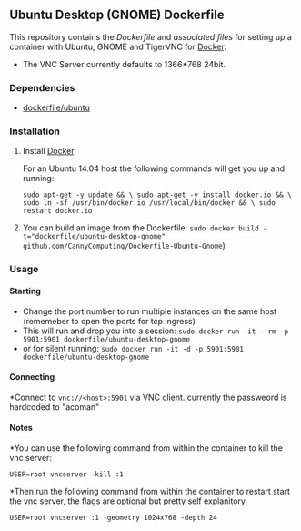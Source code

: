 ## Ubuntu Desktop (GNOME) Dockerfile


This repository contains the *Dockerfile* and *associated files* for setting up a container with Ubuntu, GNOME and TigerVNC for [Docker](https://www.docker.io/).

* The VNC Server currently defaults to 1366*768 24bit.

### Dependencies

* [dockerfile/ubuntu](http://dockerfile.github.io/#/ubuntu)


### Installation

1. Install [Docker](https://www.docker.io/).

	For an Ubuntu 14.04 host the following commands will get you up and running:

	`sudo apt-get -y update && \
	sudo apt-get -y install docker.io && \
	sudo ln -sf /usr/bin/docker.io /usr/local/bin/docker && \
	sudo restart docker.io`


2. You can build an image from the Dockerfile:
	`sudo docker build -t="dockerfile/ubuntu-desktop-gnome" github.com/CannyComputing/Dockerfile-Ubuntu-Gnome`)


### Usage

#### Starting

* Change the port number to run multiple instances on the same host (rememeber to open the ports for tcp ingress)
* This will run and drop you into a session: `sudo docker run -it --rm -p 5901:5901 dockerfile/ubuntu-desktop-gnome`
* or for silent running: `sudo docker run -it -d -p 5901:5901 dockerfile/ubuntu-desktop-gnome`

#### Connecting

*Connect to `vnc://<host>:5901` via VNC client. currently the passweord is hardcoded to "acoman"

#### Notes

*You can use the following command from within the container to kill the vnc server:

`USER=root vncserver -kill :1`

*Then run the following command from within the container to restart start the vnc server, the flags are optional but pretty self explanitory.

`USER=root vncserver :1 -geometry 1024x768 -depth 24`

